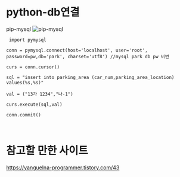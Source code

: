 # python-db연결
pip-mysql 
![pip-mysql](https://user-images.githubusercontent.com/70589857/95280505-1bd21e00-0890-11eb-89e5-574ab076f29f.PNG)
```
 import pymysql

conn = pymysql.connect(host='localhost', user='root', password=pw,db='park', charset='utf8') //mysql park db pw 비번 

curs = conn.cursor()

sql = "insert into parking_area (car_num,parking_area_location) values(%s,%s)"

val = ("13가 1234","나-1")

curs.execute(sql,val)

conn.commit()
 
 

```

# 참고할 만한 사이트

https://yanguelna-programmer.tistory.com/43
